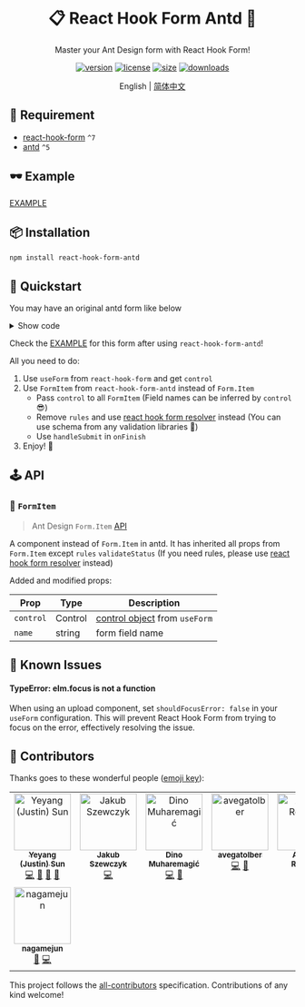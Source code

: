 <div align="center">

# 📋 React Hook Form Antd 🐜

Master your Ant Design form with React Hook Form!

[![version](https://img.shields.io/npm/v/react-hook-form-antd?style=for-the-badge)](https://www.npmjs.com/package/react-hook-form-antd)
[![license](https://img.shields.io/npm/l/react-hook-form-antd?style=for-the-badge)](https://github.com/jsun969/react-hook-form-antd/blob/main/LICENSE)
[![size](https://img.shields.io/bundlephobia/minzip/react-hook-form-antd?style=for-the-badge)](https://bundlephobia.com/result?p=react-hook-form-antd)
[![downloads](https://img.shields.io/npm/dw/react-hook-form-antd?style=for-the-badge)](https://www.npmjs.com/package/react-hook-form-antd)

English | [简体中文](./README_zh-CN.md)

</div>

## 📜 Requirement

- [react-hook-form](https://github.com/react-hook-form/react-hook-form) `^7`
- [antd](https://github.com/ant-design/ant-design) `^5`

## 🕶 Example

[EXAMPLE](https://codesandbox.io/s/react-hook-form-antd-example-6s0i3z?file=/src/App.tsx)

## 📦 Installation

```bash
npm install react-hook-form-antd
```

## 🎯 Quickstart

You may have an original antd form like below

<details>
<summary>Show code</summary>

```tsx
<Form onFinish={onFinish}>
	<Form.Item
		label="Username"
		name="username"
		rules={[
			{ required: true, message: 'Required' },
			{ max: 15, message: 'Username should be less than 15 characters' },
		]}
	>
		<Input />
	</Form.Item>
	<Form.Item
		label="Password"
		name="password"
		rules={[{ required: true, message: 'Required' }]}
	>
		<Input.Password />
	</Form.Item>
	<Form.Item name="remember" valuePropName="checked">
		<Checkbox>Remember me</Checkbox>
	</Form.Item>
	<Form.Item>
		<Button type="primary" htmlType="submit">
			Submit
		</Button>
	</Form.Item>
</Form>
```

</details>

Check the [EXAMPLE](https://codesandbox.io/s/react-hook-form-antd-example-6s0i3z?file=/src/App.tsx) for this form after using `react-hook-form-antd`!

All you need to do:

1. Use `useForm` from `react-hook-form` and get `control`
2. Use `FormItem` from `react-hook-form-antd` instead of `Form.Item`
   - Pass `control` to all `FormItem` (Field names can be inferred by `control` 😎)
   - Remove `rules` and use [react hook form resolver](https://github.com/react-hook-form/resolvers) instead (You can use schema from any validation libraries 🤩)
   - Use `handleSubmit` in `onFinish`
3. Enjoy! 🎉

## 🕹 API

### 🔗 `FormItem`

> Ant Design `Form.Item` [API](https://ant.design/components/form#formitem)

A component instead of `Form.Item` in antd. It has inherited all props from `Form.Item` except `rules` `validateStatus` (If you need rules, please use [react hook form resolver](https://github.com/react-hook-form/resolvers) instead)

Added and modified props:

| Prop      | Type    | Description                                                                       |
| --------- | ------- | --------------------------------------------------------------------------------- |
| `control` | Control | [control object](https://react-hook-form.com/api/useform/control/) from `useForm` |
| `name`    | string  | form field name                                                                   |

## 🚧 Known Issues

#### TypeError: elm.focus is not a function

When using an upload component, set `shouldFocusError: false` in your `useForm` configuration. This will prevent React Hook Form from trying to focus on the error, effectively resolving the issue.

## 👥 Contributors

Thanks goes to these wonderful people ([emoji key](https://allcontributors.org/docs/en/emoji-key)):

<!-- ALL-CONTRIBUTORS-LIST:START - Do not remove or modify this section -->
<!-- prettier-ignore-start -->
<!-- markdownlint-disable -->
<table>
  <tbody>
    <tr>
      <td align="center" valign="top" width="14.28%"><a href="http://jsun.lol"><img src="https://avatars.githubusercontent.com/u/29330847?v=4?s=100" width="100px;" alt="Yeyang (Justin) Sun"/><br /><sub><b>Yeyang (Justin) Sun</b></sub></a><br /><a href="https://github.com/jsun969/react-hook-form-antd/commits?author=jsun969" title="Code">💻</a> <a href="#ideas-jsun969" title="Ideas, Planning, & Feedback">🤔</a> <a href="#maintenance-jsun969" title="Maintenance">🚧</a> <a href="https://github.com/jsun969/react-hook-form-antd/commits?author=jsun969" title="Documentation">📖</a></td>
      <td align="center" valign="top" width="14.28%"><a href="https://github.com/jakub-szewczyk"><img src="https://avatars.githubusercontent.com/u/134627903?v=4?s=100" width="100px;" alt="Jakub Szewczyk"/><br /><sub><b>Jakub Szewczyk</b></sub></a><br /><a href="https://github.com/jsun969/react-hook-form-antd/commits?author=jakub-szewczyk" title="Code">💻</a></td>
      <td align="center" valign="top" width="14.28%"><a href="https://github.com/dmuharemagic"><img src="https://avatars.githubusercontent.com/u/2150642?v=4?s=100" width="100px;" alt="Dino Muharemagić"/><br /><sub><b>Dino Muharemagić</b></sub></a><br /><a href="https://github.com/jsun969/react-hook-form-antd/commits?author=dmuharemagic" title="Code">💻</a> <a href="https://github.com/jsun969/react-hook-form-antd/issues?q=author%3Admuharemagic" title="Bug reports">🐛</a></td>
      <td align="center" valign="top" width="14.28%"><a href="https://github.com/avegatolber"><img src="https://avatars.githubusercontent.com/u/159487029?v=4?s=100" width="100px;" alt="avegatolber"/><br /><sub><b>avegatolber</b></sub></a><br /><a href="https://github.com/jsun969/react-hook-form-antd/commits?author=avegatolber" title="Code">💻</a> <a href="https://github.com/jsun969/react-hook-form-antd/issues?q=author%3Aavegatolber" title="Bug reports">🐛</a></td>
      <td align="center" valign="top" width="14.28%"><a href="http://dev.ahmedrowaihi.lol"><img src="https://avatars.githubusercontent.com/u/67356781?v=4?s=100" width="100px;" alt="Ahmed Rowaihi"/><br /><sub><b>Ahmed Rowaihi</b></sub></a><br /><a href="https://github.com/jsun969/react-hook-form-antd/commits?author=ahmedrowaihi" title="Code">💻</a></td>
      <td align="center" valign="top" width="14.28%"><a href="https://github.com/yorman2401"><img src="https://avatars.githubusercontent.com/u/66335054?v=4?s=100" width="100px;" alt="Yorman Rodriguez"/><br /><sub><b>Yorman Rodriguez</b></sub></a><br /><a href="https://github.com/jsun969/react-hook-form-antd/issues?q=author%3Ayorman2401" title="Bug reports">🐛</a></td>
      <td align="center" valign="top" width="14.28%"><a href="http://snndmnsz.com"><img src="https://avatars.githubusercontent.com/u/42818330?v=4?s=100" width="100px;" alt="Sinan"/><br /><sub><b>Sinan</b></sub></a><br /><a href="https://github.com/jsun969/react-hook-form-antd/commits?author=snndmnsz" title="Documentation">📖</a></td>
    </tr>
    <tr>
      <td align="center" valign="top" width="14.28%"><a href="https://github.com/nagamejun"><img src="https://avatars.githubusercontent.com/u/18486040?v=4?s=100" width="100px;" alt="nagamejun"/><br /><sub><b>nagamejun</b></sub></a><br /><a href="https://github.com/jsun969/react-hook-form-antd/issues?q=author%3Anagamejun" title="Bug reports">🐛</a> <a href="https://github.com/jsun969/react-hook-form-antd/commits?author=nagamejun" title="Code">💻</a></td>
    </tr>
  </tbody>
</table>

<!-- markdownlint-restore -->
<!-- prettier-ignore-end -->

<!-- ALL-CONTRIBUTORS-LIST:END -->

This project follows the [all-contributors](https://github.com/all-contributors/all-contributors) specification. Contributions of any kind welcome!

